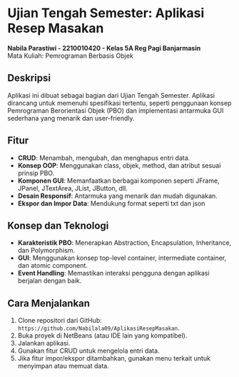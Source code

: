 # Ujian Tengah Semester: Aplikasi Resep Masakan

**Nabila Parastiwi - 2210010420 - Kelas 5A Reg Pagi Banjarmasin**  
Mata Kuliah: Pemrograman Berbasis Objek

## Deskripsi

Aplikasi ini dibuat sebagai bagian dari Ujian Tengah Semester. Aplikasi dirancang untuk memenuhi spesifikasi tertentu, seperti penggunaan konsep Pemrograman Berorientasi Objek (PBO) dan implementasi antarmuka GUI sederhana yang menarik dan user-friendly.

## Fitur

- **CRUD**: Menambah, mengubah, dan menghapus entri data.
- **Konsep OOP**: Menggunakan class, objek, method, dan atribut sesuai prinsip PBO.
- **Komponen GUI**: Memanfaatkan berbagai komponen seperti JFrame, JPanel, JTextArea, JList, JButton, dll.
- **Desain Responsif**: Antarmuka yang menarik dan mudah digunakan.
- **Ekspor dan Impor Data**: Mendukung format seperti txt dan json

## Konsep dan Teknologi

- **Karakteristik PBO**: Menerapkan Abstraction, Encapsulation, Inheritance, dan Polymorphism.
- **GUI**: Menggunakan konsep top-level container, intermediate container, dan atomic component.
- **Event Handling**: Memastikan interaksi pengguna dengan aplikasi berjalan dengan baik.

## Cara Menjalankan

1. Clone repositori dari GitHub: `https://github.com/Nabilala09/AplikasiResepMasakan`.
2. Buka proyek di NetBeans (atau IDE lain yang kompatibel).
3. Jalankan aplikasi.
4. Gunakan fitur CRUD untuk mengelola entri data.
5. Jika fitur impor/ekspor ditambahkan, gunakan menu terkait untuk menyimpan atau memuat data.
